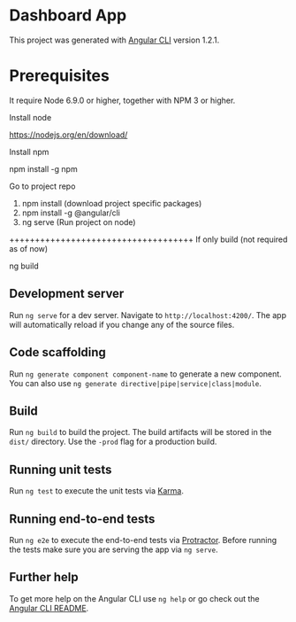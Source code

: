 # Dashboard App

This project was generated with [Angular CLI](https://github.com/angular/angular-cli) version 1.2.1.

# Prerequisites

It require Node 6.9.0 or higher, together with NPM 3 or higher.

Install node

https://nodejs.org/en/download/

Install npm

npm install -g npm


Go to project repo

1. npm install (download project specific packages)
2. npm install -g @angular/cli
3. ng serve (Run project on node)


++++++++++++++++++++++++++++++++++++
If only build (not required as of now)

ng build

## Development server

Run `ng serve` for a dev server. Navigate to `http://localhost:4200/`. The app will automatically reload if you change any of the source files.

## Code scaffolding

Run `ng generate component component-name` to generate a new component. You can also use `ng generate directive|pipe|service|class|module`.

## Build

Run `ng build` to build the project. The build artifacts will be stored in the `dist/` directory. Use the `-prod` flag for a production build.

## Running unit tests

Run `ng test` to execute the unit tests via [Karma](https://karma-runner.github.io).

## Running end-to-end tests

Run `ng e2e` to execute the end-to-end tests via [Protractor](http://www.protractortest.org/).
Before running the tests make sure you are serving the app via `ng serve`.

## Further help

To get more help on the Angular CLI use `ng help` or go check out the [Angular CLI README](https://github.com/angular/angular-cli/blob/master/README.md).
